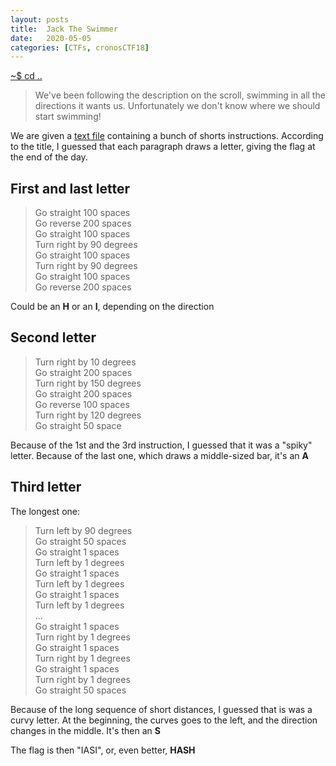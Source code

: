 ```yaml
---
layout: posts
title:  Jack The Swimmer
date:   2020-05-05
categories: [CTFs, cronosCTF18]
---
```


[~$ cd ..](../)

>We've been following the description on the scroll, swimming in all the
>directions it wants us. Unfortunately we don't know where we should start swimming!

We are given a [text file](/assets/res/CTFs/cronos_18/draw_flag/DrawFlag.txt) containing a bunch of shorts instructions. According to the title, I guessed that each paragraph
draws a letter, giving the flag at the end of the day.

## First and last letter

>Go straight 100 spaces  
>Go reverse 200 spaces  
>Go straight 100 spaces  
>Turn right by 90 degrees  
>Go straight 100 spaces  
>Turn right by 90 degrees  
>Go straight 100 spaces  
>Go reverse 200 spaces  

Could be an **H** or an **I**, depending on the direction

## Second letter

>Turn right by 10 degrees  
>Go straight 200 spaces  
>Turn right by 150 degrees  
>Go straight 200 spaces  
>Go reverse 100 spaces  
>Turn right by 120 degrees  
>Go straight 50 space  

Because of the 1st and the 3rd instruction, I guessed that it was a "spiky" letter. Because of the last one, which draws a middle-sized bar, it's an **A**

## Third letter

The longest one:

>Turn left by 90 degrees  
>Go straight 50 spaces  
>Go straight 1 spaces  
>Turn left by 1 degrees  
>Go straight 1 spaces  
>Turn left by 1 degrees  
>Go straight 1 spaces  
>Turn left by 1 degrees  
>...  
>Go straight 1 spaces  
>Turn right by 1 degrees  
>Go straight 1 spaces  
>Turn right by 1 degrees  
>Go straight 1 spaces  
>Turn right by 1 degrees  
>Go straight 50 spaces  

Because of the long sequence of short distances, I guessed that is was a curvy letter. At the beginning, the curves goes to the left, and the direction changes in the middle. It's then an **S**

The flag is then "IASI", or, even better, **HASH**
